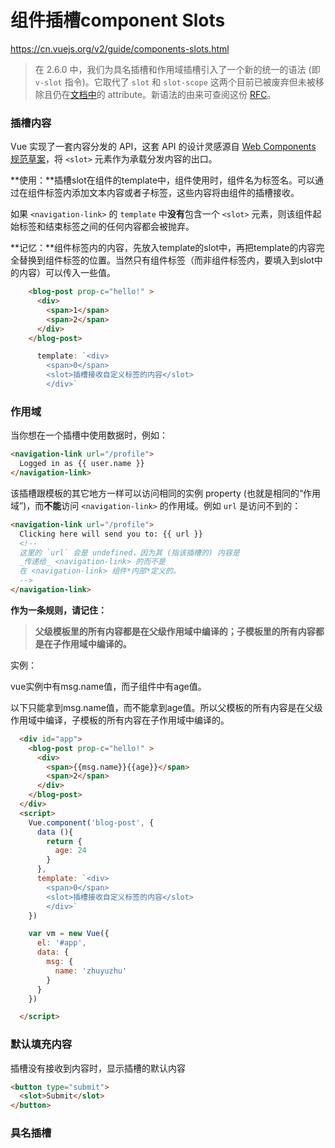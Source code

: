 # 组件插槽component Slots



https://cn.vuejs.org/v2/guide/components-slots.html



> 在 2.6.0 中，我们为具名插槽和作用域插槽引入了一个新的统一的语法 (即 `v-slot` 指令)。它取代了 `slot` 和 `slot-scope` 这两个目前已被废弃但未被移除且仍在[文档中](https://cn.vuejs.org/v2/guide/components-slots.html#废弃了的语法)的 attribute。新语法的由来可查阅这份 [RFC](https://github.com/vuejs/rfcs/blob/master/active-rfcs/0001-new-slot-syntax.md)。

### 插槽内容

Vue 实现了一套内容分发的 API，这套 API 的设计灵感源自 [Web Components 规范草案](https://github.com/w3c/webcomponents/blob/gh-pages/proposals/Slots-Proposal.md)，将 `<slot>` 元素作为承载分发内容的出口。



**使用：**插槽slot在组件的template中，组件使用时，组件名为标签名。可以通过在组件标签内添加文本内容或者子标签，这些内容将由组件的插槽接收。

如果 `<navigation-link>` 的 `template` 中**没有**包含一个 `<slot>` 元素，则该组件起始标签和结束标签之间的任何内容都会被抛弃。

**记忆：**组件标签内的内容，先放入template的slot中，再把template的内容完全替换到组件标签的位置。当然只有组件标签（而非组件标签内，要填入到slot中的内容）可以传入一些值。

```html
    <blog-post prop-c="hello!" >
      <div>
        <span>1</span>
        <span>2</span>
      </div>
    </blog-post>
```

```js
      template: `<div>
        <span>0</span>
        <slot>插槽接收自定义标签的内容</slot>
        </div>`
```



### 作用域

当你想在一个插槽中使用数据时，例如：

```html
<navigation-link url="/profile">
  Logged in as {{ user.name }}
</navigation-link>
```

该插槽跟模板的其它地方一样可以访问相同的实例 property (也就是相同的“作用域”)，而**不能**访问 `<navigation-link>` 的作用域。例如 `url` 是访问不到的：

```html
<navigation-link url="/profile">
  Clicking here will send you to: {{ url }}
  <!--
  这里的 `url` 会是 undefined，因为其 (指该插槽的) 内容是
  _传递给_ <navigation-link> 的而不是
  在 <navigation-link> 组件*内部*定义的。
  -->
</navigation-link>
```

**作为一条规则，请记住：**

> **父级模板里的所有内容都是在父级作用域中编译的；子模板里的所有内容都是在子作用域中编译的。**



实例：

vue实例中有msg.name值，而子组件中有age值。

以下只能拿到msg.name值，而不能拿到age值。所以父模板的所有内容是在父级作用域中编译，子模板的所有内容在子作用域中编译的。

```html
  <div id="app">
    <blog-post prop-c="hello!" >
      <div>
        <span>{{msg.name}}{{age}}</span>
        <span>2</span>
      </div>
    </blog-post>
  </div>
  <script>
    Vue.component('blog-post', {
      data (){
        return {
          age: 24
        }
      },
      template: `<div>
        <span>0</span>
        <slot>插槽接收自定义标签的内容</slot>
        </div>`
    })

    var vm = new Vue({
      el: '#app',
      data: {
        msg: {
          name: 'zhuyuzhu'
        }
      }
    })

  </script>
```



### 默认填充内容

插槽没有接收到内容时，显示插槽的默认内容

```html
<button type="submit">
  <slot>Submit</slot>
</button>
```



### 具名插槽

